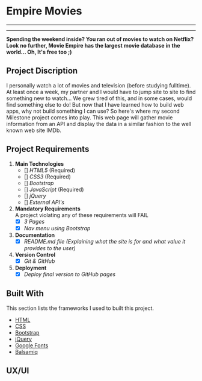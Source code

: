 # Empire Movies
-----------
-----------


**Spending the weekend inside? You ran out of movies to watch on Netflix? Look no further, Movie Empire has the largest movie database in the world... Oh, It's free too ;)**

## Project Discription
I personally watch a lot of movies and television (before studying fulltime). At least once a week, my partner and I would have to jump site to site to find something new to watch... We grew tired of this, and in some cases, would find something else to do! But now that I have learned how to build web apps, why not build something I can use? So here's where my second Milestone project comes into play. This web page will gather movie information from an API and display the data in a similar fashion to the well known web site IMDb.


## Project Requirements 
1. **Main Technologies**  <br/>
    - [] *HTML5* (Required) <br/>
    - [] *CSS3* (Required) <br/>
    - [] *Bootstrap* <br/>
    - [] *JavaScript* (Required) <br/>
    - [] *jQuery* <br/>
    - [] *External API's* <br/>
2. **Mandatory Requirements**  <br/>
A project violating any of these requirements will FAIL
    - [x] *3 Pages*  <br/>
    - [x] *Nav menu using Bootstrap*  
3. **Documentation**  <br/>
    - [x] *README.md file (Explaining what the site is for and what value it provides to the user)*
4. **Version Control**  <br/>
    - [x] *Git & GitHub*  
5. **Deployment**  <br/>
    - [x] *Deploy final version to GitHub pages*

## Built With
This section lists the frameworks I used to built this project.
* [HTML](https://en.wikipedia.org/wiki/HTML)
* [CSS](https://en.wikipedia.org/wiki/CSS)
* [Bootstrap](https://getbootstrap.com)
* [jQuery](https://jquery.com/)
* [Google Fonts](https://fonts.google.com/)
* [Balsamiq](https://balsamiq.com/)

## UX/UI
